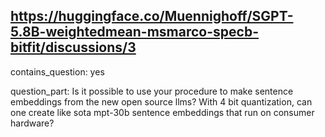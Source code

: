 ## https://huggingface.co/Muennighoff/SGPT-5.8B-weightedmean-msmarco-specb-bitfit/discussions/3

contains_question: yes

question_part: Is it possible to use your procedure to make sentence embeddings from the new open source llms? With 4 bit quantization, can one create like sota mpt-30b sentence embeddings that run on consumer hardware?
